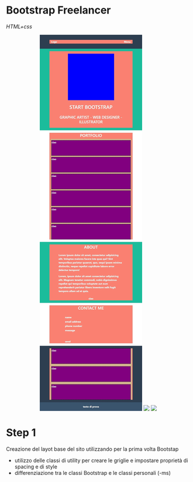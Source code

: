 # Bootstrap Freelancer

_HTML+css_

<div align="center">
    <img src="https://github.com/CaldatoLuca/html-css-bootstrap-freelancer/raw/main/thumbnail/mobile.jpeg">
    <img src="https://github.com/CaldatoLuca/html-css-bootstrap-freelancer/raw/main/thumnbail/tablet.jpeg">
    <img src="https://github.com/CaldatoLuca/html-css-bootstrap-freelancer/raw/main/thumnbail/desktop.jpeg">
</div>

# Step 1

Creazione del layot base del sito utilizzando per la prima volta Bootstap

- utilizzo delle classi di utility per creare le griglie e impostare proprietà di spacing e di style
- differenziazione tra le classi Bootstrap e le classi personali (-ms)
